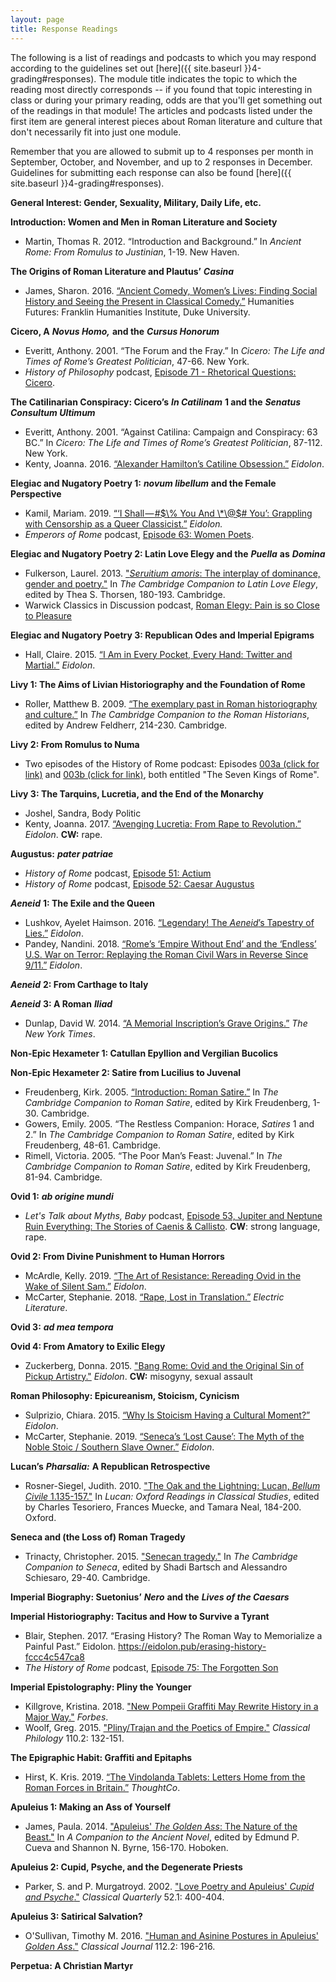 ```yaml
---
layout: page
title: Response Readings
---
```


The following is a list of readings and podcasts to which you may respond according to the guidelines set out [here]({{ site.baseurl }}4-grading#responses). The module title indicates the topic to which the reading most directly corresponds -- if you found that topic interesting in class or during your primary reading, odds are that you'll get something out of the readings in that module! The articles and podcasts listed under the first item are general interest pieces about Roman literature and culture that don't necessarily fit into just one module.

Remember that you are allowed to submit up to 4 responses per month in September, October, and November, and up to 2 responses in December. Guidelines for submitting each response can also be found [here]({{ site.baseurl }}4-grading#responses).

**General Interest: Gender, Sexuality, Military, Daily Life, etc.**

**Introduction: Women and Men in Roman Literature and Society**
- Martin, Thomas R. 2012. “Introduction and Background.” In *Ancient Rome: From Romulus to Justinian*, 1-19. New Haven.

**The Origins of Roman Literature and Plautus’** ***Casina***
- James, Sharon. 2016. [“Ancient Comedy, Women’s Lives: Finding Social History and Seeing the Present in Classical Comedy.”](https://humanitiesfutures.org/papers/ancient-comedy-womens-lives-finding-social-history-seeing-present-classical-comedy/) Humanities Futures: Franklin Humanities Institute, Duke University.

**Cicero, A** ***Novus Homo,*** **and the** ***Cursus Honorum***
- Everitt, Anthony. 2001. “The Forum and the Fray.” In *Cicero: The Life and Times of Rome’s Greatest Politician*, 47-66. New York.
- *History of Philosophy* podcast, [Episode 71 - Rhetorical Questions: Cicero](https://historyofphilosophy.net/cicero).

**The Catilinarian Conspiracy: Cicero’s** ***In Catilinam*** **1 and the** ***Senatus Consultum Ultimum***
- Everitt, Anthony. 2001. “Against Catilina: Campaign and Conspiracy: 63 BC.” In *Cicero: The Life and Times of Rome’s Greatest Politician*, 87-112. New York.
- Kenty, Joanna. 2016. [“Alexander Hamilton’s Catiline Obsession.”](https://eidolon.pub/alexander-hamiltons-catiline-obsession-7dfbf4ca2dd1) *Eidolon*.

**Elegiac and Nugatory Poetry 1:** ***novum libellum*** **and the Female Perspective**
- Kamil, Mariam. 2019. <a href="https://eidolon.pub/i-shall-you-and-you-a3841d4c5e33">“‘I Shall — #$\% You And \*\@$# You’: Grappling with Censorship as a Queer Classicist.”</a> *Eidolon.*
- *Emperors of Rome* podcast, [Episode 63: Women Poets](https://www.stitcher.com/podcast/matt-smith/emperors-of-rome/e/54249272).

**Elegiac and Nugatory Poetry 2: Latin Love Elegy and the** ***Puella*** **as** ***Domina***
- Fulkerson, Laurel. 2013. ["<em>Seruitium amoris</em>: The interplay of dominance, gender and poetry."](#) In *The Cambridge Companion to Latin Love Elegy*, edited by Thea S. Thorsen, 180-193. Cambridge.
- Warwick Classics in Discussion podcast, [Roman Elegy: Pain is so Close to Pleasure](https://warwick.ac.uk/fac/arts/classics/research/outreach/podcast/?podcastItem=roman_love_elegy.mp3)
<!-- Cambridge and Blackwell companions to Latin Love Elegy - more articles? -->

**Elegiac and Nugatory Poetry 3: Republican Odes and Imperial Epigrams**
- Hall, Claire. 2015. [“I Am in Every Pocket, Every Hand: Twitter and Martial.”](https://eidolon.pub/i-am-in-every-pocket-every-hand-twitter-and-martial-ef6c3260d502) *Eidolon*.
<!-- Horace's Odes -->

**Livy 1: The Aims of Livian Historiography and the Foundation of Rome**
- Roller, Matthew B. 2009. [“The exemplary past in Roman historiography and culture.”](#) In *The Cambridge Companion to the Roman Historians*, edited by Andrew Feldherr, 214-230. Cambridge.
<!-- article on Sabine women? -->

**Livy 2: From Romulus to Numa**
- Two episodes of the History of Rome podcast: Episodes [003a (click for link)](https://podcasts.google.com/?feed=aHR0cDovL2hpc3RvcnlvZnJvbWUubGlic3luLmNvbS9yc3M%3D&episode=ZDNmZDZlNDQzMDk3MjYzYjVlZDQxMjVhYTY3NzkyNzg%3D&hl=en) and [003b (click for link)](https://podcasts.google.com/?feed=aHR0cDovL2hpc3RvcnlvZnJvbWUubGlic3luLmNvbS9yc3M%3D&episode=OWE0ODY2MTIyZGI4OThlNzYyYjU5ODM0NDg3YjNkMWI%3D&hl=en), both entitled "The Seven Kings of Rome".

**Livy 3: The Tarquins, Lucretia, and the End of the Monarchy**
- Joshel, Sandra, Body Politic <!-- ADD FULL CITATION AND LINK HERE -->
- Kenty, Joanna. 2017. [“Avenging Lucretia: From Rape to Revolution.”](https://eidolon.pub/avenging-lucretia-dd14e936840c) *Eidolon*. **CW:** rape.

**Augustus:** ***pater patriae***
- *History of Rome* podcast, [Episode 51: Actium](https://podcasts.google.com/?feed=aHR0cDovL2hpc3RvcnlvZnJvbWUubGlic3luLmNvbS9yc3M%3D&episode=Yjc1Mzg5YTJlY2I3ZjU3NTBlNWNjMDczNTA5MmFiYjE%3D&hl=en)
- *History of Rome* podcast, [Episode 52: Caesar Augustus](https://podcasts.google.com/?feed=aHR0cDovL2hpc3RvcnlvZnJvbWUubGlic3luLmNvbS9yc3M%3D&episode=ZWNlZGFlMTE1MjViZjg0NDBjNmRhM2Y1NWZhNmI1Zjc%3D&hl=en)

***Aeneid*** **1: The Exile and the Queen**
- Lushkov, Ayelet Haimson. 2016. [“Legendary! The <em>Aeneid</em>’s Tapestry of Lies.”](https://eidolon.pub/legendary-the-aeneids-tapestry-of-lies-e339d6afd7aa) *Eidolon*.
- Pandey, Nandini. 2018. [“Rome’s ‘Empire Without End’ and the ‘Endless’ U.S. War on Terror: Replaying the Roman Civil Wars in Reverse Since 9/11.”](https://eidolon.pub/romes-empire-without-end-and-the-endless-u-s-war-on-terror-5c39ee3d0c66) *Eidolon*.

***Aeneid*** **2: From Carthage to Italy**
<!-- James' article on Aeneas' smile? -->

***Aeneid*** **3: A Roman** ***Iliad***
- Dunlap, David W. 2014. [“A Memorial Inscription’s Grave Origins.”](https://www.nytimes.com/2014/04/03/nyregion/an-inscription-taken-out-of-poetic-context-and-placed-on-a-9-11-memorial.html) *The New York Times*.

**Non-Epic Hexameter 1: Catullan Epyllion and Vergilian Bucolics**
<!-- ?? -->

**Non-Epic Hexameter 2: Satire from Lucilius to Juvenal**
- Freudenberg, Kirk. 2005. [“Introduction: Roman Satire.”](https://drive.google.com/file/d/1_AdqyzHm7eH2dA-pPWL0cz7EyFBSI0-0/view?usp=sharing) In *The Cambridge Companion to Roman Satire*, edited by Kirk Freudenberg, 1-30. Cambridge.
- Gowers, Emily. 2005. “The Restless Companion: Horace, *Satires* 1 and 2.” In *The Cambridge Companion to Roman Satire*, edited by Kirk Freudenberg, 48-61. Cambridge.
- Rimell, Victoria. 2005. “The Poor Man’s Feast: Juvenal.” In *The Cambridge Companion to Roman Satire*, edited by Kirk Freudenberg, 81-94. Cambridge.

**Ovid 1:** ***ab origine mundi***
- *Let's Talk about Myths, Baby* podcast, [Episode 53, Jupiter and Neptune Ruin Everything: The Stories of Caenis & Callisto](https://cms.megaphone.fm/channel/ADV9049641531?selected=ADV3209626255). **CW**: strong language, rape.

**Ovid 2: From Divine Punishment to Human Horrors**
- McArdle, Kelly. 2019. [“The Art of Resistance: Rereading Ovid in the Wake of Silent Sam.”](https://eidolon.pub/the-art-of-resistance-36dc1db1830d) *Eidolon*.
- McCarter, Stephanie. 2018. [“Rape, Lost in Translation.”](https://electricliterature.com/rape-lost-in-translation-7d069ce39d12) *Electric Literature*.

**Ovid 3:** ***ad mea tempora***
<!-- ?? -->

**Ovid 4: From Amatory to Exilic Elegy**
- Zuckerberg, Donna. 2015. ["Bang Rome: Ovid and the Original Sin of Pickup Artistry."](https://eidolon.pub/bang-rome-2214f4a3d5c5) *Eidolon*. **CW:** misogyny, sexual assault

**Roman Philosophy: Epicureanism, Stoicism, Cynicism**
- Sulprizio, Chiara. 2015. [“Why Is Stoicism Having a Cultural Moment?”](https://eidolon.pub/why-is-stoicism-having-a-cultural-moment-5f0e9963d560) *Eidolon*.
- McCarter, Stephanie. 2019. [“Seneca’s ‘Lost Cause’: The Myth of the Noble Stoic / Southern Slave Owner.”](https://eidolon.pub/senecas-lost-cause-cfcbb5d15d32) *Eidolon*.

**Lucan’s** ***Pharsalia:*** **A Republican Retrospective**
- Rosner-Siegel, Judith. 2010. ["The Oak and the Lightning: Lucan, <em>Bellum Civile</em> 1.135-157."](#) In *Lucan: Oxford Readings in Classical Studies*, edited by Charles Tesoriero, Frances Muecke, and Tamara Neal, 184-200. Oxford.
<!-- see other chapters in same book? -->

**Seneca and (the Loss of) Roman Tragedy**
- Trinacty, Christopher. 2015. ["Senecan tragedy."](https://drive.google.com/file/d/18LUJjSlNTltHJF7h-NQ8dfmNQ0ltot7L/view?usp=sharing) In *The Cambridge Companion to Seneca*, edited by Shadi Bartsch and Alessandro Schiesaro, 29-40. Cambridge.

**Imperial Biography: Suetonius’** ***Nero*** **and the** ***Lives of the Caesars***

**Imperial Historiography: Tacitus and How to Survive a Tyrant**
- Blair, Stephen. 2017. “Erasing History? The Roman Way to Memorialize a Painful Past.” Eidolon. <https://eidolon.pub/erasing-history-fccc4c547ca8>
- *The History of Rome* podcast, [Episode 75: The Forgotten Son](https://podcasts.google.com/?feed=aHR0cDovL2hpc3RvcnlvZnJvbWUubGlic3luLmNvbS9yc3M%3D&episode=MWQwODM0NWI1Yjg0MTIwYzJlM2FmMzY3YWQyY2NmN2I%3D&hl=en)

**Imperial Epistolography: Pliny the Younger**
- Killgrove, Kristina. 2018. ["New Pompeii Graffiti May Rewrite History in a Major Way."](https://www.forbes.com/sites/kristinakillgrove/2018/10/16/new-pompeii-graffiti-may-rewrite-history-in-a-major-way/#5e62a4625484) *Forbes*.
- Woolf, Greg. 2015. ["Pliny/Trajan and the Poetics of Empire."](#) *Classical Philology* 110.2: 132-151.

**The Epigraphic Habit: Graffiti and Epitaphs**
- Hirst, K. Kris. 2019. [“The Vindolanda Tablets: Letters Home from the Roman Forces in Britain.”](https://www.thoughtco.com/vindolanda-tablets-roman-forces-in-britain-173183) *ThoughtCo*.

**Apuleius 1: Making an Ass of Yourself**
- James, Paula. 2014. ["Apuleius' <em>The Golden Ass</em>: The Nature of the Beast."](#) In *A Companion to the Ancient Novel*, edited by Edmund P. Cueva and Shannon N. Byrne, 156-170. Hoboken.

**Apuleius 2: Cupid, Psyche, and the Degenerate Priests**
- Parker, S. and P. Murgatroyd. 2002. ["Love Poetry and Apuleius' <em>Cupid and Psyche</em>."](#) *Classical Quarterly* 52.1: 400-404.

**Apuleius 3: Satirical Salvation?**
- O'Sullivan, Timothy M. 2016. ["Human and Asinine Postures in Apuleius' <em>Golden Ass</em>."](#) *Classical Journal* 112.2: 196-216.

**Perpetua: A Christian Martyr**
